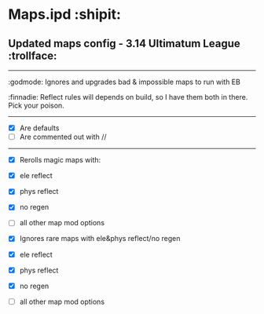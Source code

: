 # Maps.ipd :shipit:
## Updated maps config - 3.14 Ultimatum League :trollface:
_____________

:godmode: Ignores and upgrades bad & impossible maps to run with EB

:finnadie: Reflect rules will depends on build, so I have them both in there. Pick your poison.
_____________
- [x] Are defaults
- [ ] Are commented out with //
_____________
- [x] Rerolls magic maps with:
- [x]  ele reflect
- [x]  phys reflect
- [x]  no regen
- [ ]  all other map mod options

- [x] Ignores rare maps with ele&phys reflect/no regen
- [x] ele reflect
- [x] phys reflect
- [x] no regen
- [ ] all other map mod options
